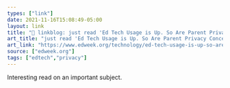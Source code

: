 ```yaml
---
types: ["link"]
date: 2021-11-16T15:08:49-05:00
layout: link
title: "🔗 linkblog: just read 'Ed Tech Usage is Up. So Are Parent Privacy Concerns'"
art_title: "just read 'Ed Tech Usage is Up. So Are Parent Privacy Concerns"
art_link: "https://www.edweek.org/technology/ed-tech-usage-is-up-so-are-parent-privacy-concerns/2021/11"
source: ["edweek.org"]
tags: ["edtech","privacy"]
---
```

Interesting read on an important subject.
